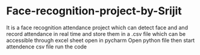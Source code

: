 # Face-recognition-project-by-Srijit
It is a face recognition attendance project which can detect face and and record attendance in real time and store them in a .csv file which can be accessible through excel sheet 
open in pycharm
Open python file
then start attendence csv file 
run the code
